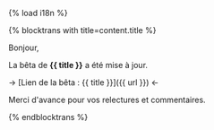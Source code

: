 {% load i18n %}

{% blocktrans with title=content.title %}

Bonjour,

La bêta de **{{ title }}** a été mise à jour.

-> [Lien de la bêta : {{ title }}]({{ url }}) <-

Merci d'avance pour vos relectures et commentaires.

{%  endblocktrans %}

